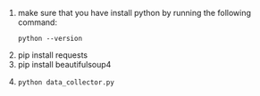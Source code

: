 1. make sure that you have install python by running the following command:
    ```
    python --version
    ```
2. pip install requests
3. pip install beautifulsoup4
4. 
   ```
   python data_collector.py
   ```